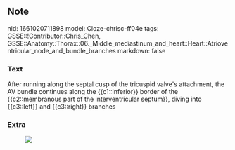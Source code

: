 ## Note
nid: 1661020711898
model: Cloze-chrisc-ff04e
tags: GSSE::!Contributor::Chris_Chen, GSSE::Anatomy::Thorax::06._Middle_mediastinum_and_heart::Heart::Atrioventricular_node_and_bundle_branches
markdown: false

### Text
<div class="toggle">
  After running along the septal cusp of the tricuspid valve's
  attachment, the AV bundle continues along the {{c1::inferior}}
  border of the {{c2::membranous part of the interventricular
  septum}}, diving into {{c3::left}} and {{c3::right}} branches
</div>

### Extra
<figure class="image" id="fcbe53cb-9eda-48f8-8095-a7ee548b4f2a">
  <a href= 
  "Atrioventricular%20node,%20bundle%20and%20branches%209376311e3d75490c94b030a8bd29bec1/Untitled%201.png">
  <img src="f20c68733bc50af1c00532c79eac2d43a7abc02f.png"></a>
</figure>
